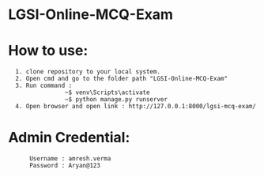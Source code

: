 # LGSI-Online-MCQ-Exam
   # How to use:
      1. clone repository to your local system.
      2. Open cmd and go to the folder path "LGSI-Online-MCQ-Exam"
      3. Run command : 
                    ~$ venv\Scripts\activate
                    ~$ python manage.py runserver
      4. Open browser and open link : http://127.0.0.1:8000/lgsi-mcq-exam/

   # Admin Credential:
          Username : amresh.verma
          Password : Aryan@123
